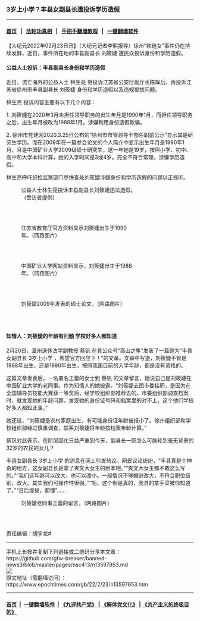 ### 3岁上小学？丰县女副县长遭投诉学历造假
------------------------

#### [首页](https://github.com/gfw-breaker/banned-news3/blob/master/README.md) &nbsp;&nbsp;|&nbsp;&nbsp; [法轮功真相](https://github.com/begood0513/basic/blob/master/README.md)  &nbsp;&nbsp;|&nbsp;&nbsp; [手把手翻墙教程](https://github.com/gfw-breaker/guides/wiki)  &nbsp;&nbsp;|&nbsp;&nbsp; [一键翻墙软件](https://github.com/gfw-breaker/nogfw/blob/master/README.md)  



<div><p>
 【大纪元2022年02月23日讯】（大纪元记者李熙报导）徐州“铁链女”事件仍在持续发酵，近日，事件所在地的丰县副县长
 <ok href="https://www.epochtimes.com/gb/tag/%E5%88%98%E7%AD%B1%E5%A9%95.html">
  刘筱婕
 </ok>
 遭民众投诉身份和学历造假。
</p>
<h4>
 公益人士投诉：丰县副县长身份和学历造假
</h4>
<p>
 近日，流亡海外的公益人士
 <ok href="https://www.epochtimes.com/gb/tag/%E6%9E%97%E7%94%9F%E4%BA%AE.html">
  林生亮
 </ok>
 继投诉江苏省公安厅副厅长陈辉后，再投诉江苏省徐州市丰县副县长
 <ok href="https://www.epochtimes.com/gb/tag/%E5%88%98%E7%AD%B1%E5%A9%95.html">
  刘筱婕
 </ok>
 身份和学历造假以及违规提拔问题。
</p>
<p>
 <ok href="https://www.epochtimes.com/gb/tag/%E6%9E%97%E7%94%9F%E4%BA%AE.html">
  林生亮
 </ok>
 投诉内容主要有以下几个内容：
</p>
<p>
 1. 刘筱婕在2020年3月未担任领导职务的出生年月是1990年1月，而担任领导职务之后，出生年月被改为1988年1月。涉嫌利用身份造假欺骗。
</p>
<p>
 2. 徐州市党建网2020.3.25日公布的“徐州市市管领导干部任职前公示”显示其是研究生学历。而在2009年在一篇参会论文的个人简介中显示出生年月是1990年1月，且是中国矿业大学2009级硕士研究生，这一年她是19岁，按照小学、初中、高中和大学本科计算，她的入学时间是3或4岁。完全不符合常理，涉嫌学历造假。
</p>
<p>
 林生亮呼吁纪检监察部门尽快查处刘筱婕涉嫌身份和学历造假的问题以正视听。
</p>
<figure aria-describedby="caption-attachment-13597995" class="wp-caption aligncenter" id="attachment_13597995" style="width: 323px">
 <ok href="https://i.epochtimes.com/assets/uploads/2022/02/id13597995-1645455120233.jpeg" target="_blank">
  <img alt="" class="wp-image-13597995" src="https://i.epochtimes.com/assets/uploads/2022/02/id13597995-1645455120233-450x975.jpeg"/>
 </ok>
 <br/><figcaption class="wp-caption-text" id="caption-attachment-13597995">
  公益人士林生亮投诉丰县副县长刘筱婕违法造假。（受访者提供）
 </figcaption><br/>
</figure><br/>
<figure aria-describedby="caption-attachment-13597997" class="wp-caption aligncenter" id="attachment_13597997" style="width: 305px">
 <ok href="https://i.epochtimes.com/assets/uploads/2022/02/id13597997-mmexport1645455036481.jpg" target="_blank">
  <img alt="" class="wp-image-13597997" src="https://i.epochtimes.com/assets/uploads/2022/02/id13597997-mmexport1645455036481.jpg"/>
 </ok>
 <br/><figcaption class="wp-caption-text" id="caption-attachment-13597997">
  江苏省教育厅官方资料显示刘筱婕出生于1990年。（网路图片）
 </figcaption><br/>
</figure><br/>
<figure aria-describedby="caption-attachment-13597999" class="wp-caption aligncenter" id="attachment_13597999" style="width: 302px">
 <ok href="https://i.epochtimes.com/assets/uploads/2022/02/id13597999-mmexport1645455056193.jpg" target="_blank">
  <img alt="" class="wp-image-13597999" src="https://i.epochtimes.com/assets/uploads/2022/02/id13597999-mmexport1645455056193.jpg"/>
 </ok>
 <br/><figcaption class="wp-caption-text" id="caption-attachment-13597999">
  中国矿业大学网站资料显示，刘筱婕出生于1988年。（网路图片）
 </figcaption><br/>
</figure><br/>
<figure aria-describedby="caption-attachment-13598032" class="wp-caption aligncenter" id="attachment_13598032" style="width: 313px">
 <ok href="https://i.epochtimes.com/assets/uploads/2022/02/id13598032-mmexport1645455046661.jpg" target="_blank">
  <img alt="" class="wp-image-13598032" src="https://i.epochtimes.com/assets/uploads/2022/02/id13598032-mmexport1645455046661-450x707.jpg"/>
 </ok>
 <br/><figcaption class="wp-caption-text" id="caption-attachment-13598032">
  刘筱婕2009年发表的硕士论文。（网路图片）
 </figcaption><br/>
</figure><br/>
<h4>
 知情人：刘筱婕的年龄有问题 学校好多人都知道
</h4>
<p>
 2月20日，温州退休法学副教授
 <ok href="https://www.epochtimes.com/gb/tag/%E8%94%A1%E9%92%92.html">
  蔡钒
 </ok>
 在其公众号“高山之隼”发表了一篇题为“丰县女副县长
 <ok href="https://www.epochtimes.com/gb/tag/3%E5%B2%81%E4%B8%8A%E5%B0%8F%E5%AD%A6.html">
  3岁上小学
 </ok>
 ，希望官方回应下！”的文章。文章中写道，刘筱婕不管是1988年出生，还是1990年出生，按照我国目前的入学年龄，都是没有资格的。
</p>
<p>
 这篇文章发表后，一名署名王蕾的女士到
 <ok href="https://www.epochtimes.com/gb/tag/%E8%94%A1%E9%92%92.html">
  蔡钒
 </ok>
 的文章留言，她说自己是刘筱婕在中国矿业大学的老同事。作为知情人的她披露，“刘筱婕去团市委挂职，是因为在全国辅导员技能大赛获一等奖后，经学校组织部推荐去的。市委组织部调查档案时，就发现她的年龄问题，发现她的身份证号码和档案里的对不上，这个他们学校好多人都知此事。”
</p>
<p>
 她还说，“刘筱婕是农村家庭出生，有可能身份证年龄被报小了。徐州组织部和学校组织部经过慎重调查，联系刘筱婕将年龄按档案年龄计算。”
</p>
<p>
 蔡钒对此表示，在阶层固化日益严重到今天，副县长一职怎么可能轮到毫无背景的32岁的农民的女儿？
</p>
<p>
 丰县女副县长
 <ok href="https://www.epochtimes.com/gb/tag/3%E5%B2%81%E4%B8%8A%E5%B0%8F%E5%AD%A6.html">
  3岁上小学
 </ok>
 的消息在网上引发热议。网民议论纷纷，“丰县真是个神奇的地方，这女副县长是拿了爽文大女主的剧本吧。”“爽文大女主都不敢这么写的。”“我们这年龄可以改大，也可以改小。一般情况不够婚龄改大，不符合职位级别，改大。其实我们可操作性很强。”“呃，这个倒是真的，我县的拿手菜被你知道了。”“日后提拔，都懂”……
</p>
<figure aria-describedby="caption-attachment-13598013" class="wp-caption aligncenter" id="attachment_13598013" style="width: 450px">
 <ok href="https://i.epochtimes.com/assets/uploads/2022/02/id13598013-mmexport1645511401585.png" target="_blank">
  <img alt="" class="size-medium wp-image-13598013" src="https://i.epochtimes.com/assets/uploads/2022/02/id13598013-mmexport1645511401585-450x205.png"/>
 </ok>
 <br/><figcaption class="wp-caption-text" id="caption-attachment-13598013">
  刘筱婕老同事王蕾的留言。（网路图片）
 </figcaption><br/>
</figure><br/>
<p>
</p>
<p>
 责任编辑：胡宇龙#
</p>
</div>
<hr/>
手机上长按并复制下列链接或二维码分享本文章：<br/>
https://github.com/gfw-breaker/banned-news3/blob/master/pages/nsc413/n13597953.md <br/>
<a href='https://github.com/gfw-breaker/banned-news3/blob/master/pages/nsc413/n13597953.md'><img src='https://github.com/gfw-breaker/banned-news3/blob/master/pages/nsc413/n13597953.md.png'/></a> <br/>
原文地址（需翻墙访问）：https://www.epochtimes.com/gb/22/2/23/n13597953.htm


------------------------
#### [首页](https://github.com/gfw-breaker/banned-news3/blob/master/README.md) &nbsp;|&nbsp; [一键翻墙软件](https://github.com/gfw-breaker/nogfw/blob/master/README.md) &nbsp;| [《九评共产党》](https://github.com/gfw-breaker/9ping.md/blob/master/README.md#九评之一评共产党是什么) | [《解体党文化》](https://github.com/gfw-breaker/jtdwh.md/blob/master/README.md) | [《共产主义的终极目的》](https://github.com/gfw-breaker/gczydzjmd.md/blob/master/README.md)


<img src='http://gfw-breaker.win/banned-news3/pages/nsc413/n13597953.md' width='0px' height='0px'/>